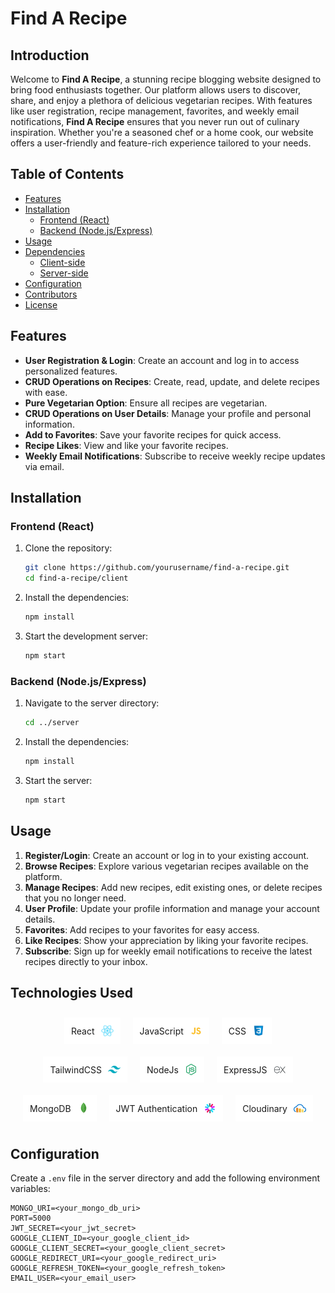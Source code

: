 # Find A Recipe

## Introduction

Welcome to **Find A Recipe**, a stunning recipe blogging website designed to bring food enthusiasts together. Our platform allows users to discover, share, and enjoy a plethora of delicious vegetarian recipes. With features like user registration, recipe management, favorites, and weekly email notifications, **Find A Recipe** ensures that you never run out of culinary inspiration. Whether you're a seasoned chef or a home cook, our website offers a user-friendly and feature-rich experience tailored to your needs.

## Table of Contents

- [Features](#features)
- [Installation](#installation)
  - [Frontend (React)](#frontend-react)
  - [Backend (Node.js/Express)](#backend-nodejsexpress)
- [Usage](#usage)
- [Dependencies](#dependencies)
  - [Client-side](#client-side)
  - [Server-side](#server-side)
- [Configuration](#configuration)
- [Contributors](#contributors)
- [License](#license)

## Features

- **User Registration & Login**: Create an account and log in to access personalized features.
- **CRUD Operations on Recipes**: Create, read, update, and delete recipes with ease.
- **Pure Vegetarian Option**: Ensure all recipes are vegetarian.
- **CRUD Operations on User Details**: Manage your profile and personal information.
- **Add to Favorites**: Save your favorite recipes for quick access.
- **Recipe Likes**: View and like your favorite recipes.
- **Weekly Email Notifications**: Subscribe to receive weekly recipe updates via email.

## Installation

### Frontend (React)

1. Clone the repository:
    ```bash
    git clone https://github.com/yourusername/find-a-recipe.git
    cd find-a-recipe/client
    ```

2. Install the dependencies:
    ```bash
    npm install
    ```

3. Start the development server:
    ```bash
    npm start
    ```

### Backend (Node.js/Express)

1. Navigate to the server directory:
    ```bash
    cd ../server
    ```

2. Install the dependencies:
    ```bash
    npm install
    ```

3. Start the server:
    ```bash
    npm start
    ```

## Usage

1. **Register/Login**: Create an account or log in to your existing account.
2. **Browse Recipes**: Explore various vegetarian recipes available on the platform.
3. **Manage Recipes**: Add new recipes, edit existing ones, or delete recipes that you no longer need.
4. **User Profile**: Update your profile information and manage your account details.
5. **Favorites**: Add recipes to your favorites for easy access.
6. **Like Recipes**: Show your appreciation by liking your favorite recipes.
7. **Subscribe**: Sign up for weekly email notifications to receive the latest recipes directly to your inbox.

## Technologies Used

<div style="display: flex; flex-wrap: wrap; justify-content: center;">

<div style="border: 1px solid white; padding: 10px; margin: 10px; display: flex; align-items: center; background-color: white;">
  <p style="margin: 0; padding-right: 10px;">React</p>
  <img src="public/icons/react.svg" alt="React" width="20" height="20">
</div>

<div style="border: 1px solid white; padding: 10px; margin: 10px; display: flex; align-items: center; background-color: white;">
  <p style="margin: 0; padding-right: 10px;">JavaScript</p>
  <img src="public/icons/js.svg" alt="JavaScript" width="20" height="20">
</div>

<div style="border: 1px solid white; padding: 10px; margin: 10px; display: flex; align-items: center; background-color: white;">
  <p style="margin: 0; padding-right: 10px;">CSS</p>
  <img src="public/icons/css.svg" alt="CSS" width="20" height="20">
</div>

<div style="border: 1px solid white; padding: 10px; margin: 10px; display: flex; align-items: center; background-color: white;">
  <p style="margin: 0; padding-right: 10px;">TailwindCSS</p>
  <img src="public/icons/tailwind.svg" alt="TailwindCSS" width="20" height="20">
</div>

<div style="border: 1px solid white; padding: 10px; margin: 10px; display: flex; align-items: center; background-color: white;">
  <p style="margin: 0; padding-right: 10px;">NodeJs</p>
  <img src="public/icons/Node.svg" alt="NodeJs" width="20" height="20">
</div>

<div style="border: 1px solid white; padding: 10px; margin: 10px; display: flex; align-items: center; background-color: white;">
  <p style="margin: 0; padding-right: 10px;">ExpressJS</p>
  <img src="public/icons/express.svg" alt="ExpressJS" width="20" height="20">
</div>

<div style="border: 1px solid white; padding: 10px; margin: 10px; display: flex; align-items: center; background-color: white;">
  <p style="margin: 0; padding-right: 10px;">MongoDB</p>
  <img src="public/icons/mongo.svg" alt="MongoDB" width="20" height="20">
</div>

<div style="border: 1px solid white; padding: 10px; margin: 10px; display: flex; align-items: center; background-color: white;">
  <p style="margin: 0; padding-right: 10px;">JWT Authentication</p>
  <img src="public/icons/jwt.svg" alt="JWT" width="20" height="20">
</div>

<div style="border: 1px solid white; padding: 10px; margin: 10px; display: flex; align-items: center; background-color: white;">
  <p style="margin: 0; padding-right: 10px;">Cloudinary</p>
  <img src="public/icons/cloudinary.svg" alt="Cloudinary" width="20" height="20">
</div>

</div>


## Configuration

Create a `.env` file in the server directory and add the following environment variables:

```env
MONGO_URI=<your_mongo_db_uri>
PORT=5000
JWT_SECRET=<your_jwt_secret>
GOOGLE_CLIENT_ID=<your_google_client_id>
GOOGLE_CLIENT_SECRET=<your_google_client_secret>
GOOGLE_REDIRECT_URI=<your_google_redirect_uri>
GOOGLE_REFRESH_TOKEN=<your_google_refresh_token>
EMAIL_USER=<your_email_user>
